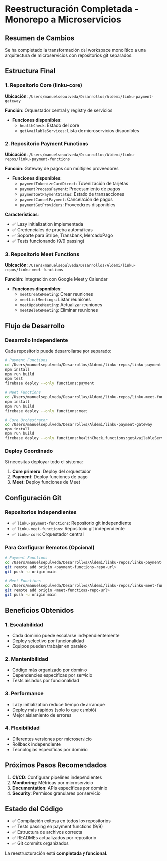 # Reestructuración Completada - Monorepo a Microservicios

## Resumen de Cambios

Se ha completado la transformación del workspace monolítico a una arquitectura de microservicios con repositorios git separados.

## Estructura Final

### 1. Repositorio Core (linku-core) 
**Ubicación**: `/Users/manuelsepulveda/Desarrollos/Aldemi/linku-payment-gateway`

**Función**: Orquestador central y registry de servicios
- **Funciones disponibles**:
  - `healthCheck`: Estado del core
  - `getAvailableServices`: Lista de microservicios disponibles

### 2. Repositorio Payment Functions
**Ubicación**: `/Users/manuelsepulveda/Desarrollos/Aldemi/linku-repos/linku-payment-functions`

**Función**: Gateway de pagos con múltiples proveedores
- **Funciones disponibles**:
  - `paymentTokenizeCardDirect`: Tokenización de tarjetas
  - `paymentProcessPayment`: Procesamiento de pagos
  - `paymentGetPaymentStatus`: Estado de transacciones
  - `paymentCancelPayment`: Cancelación de pagos
  - `paymentGetProviders`: Proveedores disponibles

**Características**:
- ✅ Lazy initialization implementada
- ✅ Credenciales de prueba automáticas
- ✅ Soporte para Stripe, Transbank, MercadoPago
- ✅ Tests funcionando (9/9 passing)

### 3. Repositorio Meet Functions  
**Ubicación**: `/Users/manuelsepulveda/Desarrollos/Aldemi/linku-repos/linku-meet-functions`

**Función**: Integración con Google Meet y Calendar
- **Funciones disponibles**:
  - `meetCreateMeeting`: Crear reuniones
  - `meetListMeetings`: Listar reuniones
  - `meetUpdateMeeting`: Actualizar reuniones
  - `meetDeleteMeeting`: Eliminar reuniones

## Flujo de Desarrollo

### Desarrollo Independiente
Cada repositorio puede desarrollarse por separado:

```bash
# Payment Functions
cd /Users/manuelsepulveda/Desarrollos/Aldemi/linku-repos/linku-payment-functions
npm install
npm run build
npm test
firebase deploy --only functions:payment

# Meet Functions
cd /Users/manuelsepulveda/Desarrollos/Aldemi/linku-repos/linku-meet-functions
npm install
npm run build
firebase deploy --only functions:meet

# Core Orchestrator
cd /Users/manuelsepulveda/Desarrollos/Aldemi/linku-payment-gateway
npm install
npm run build
firebase deploy --only functions:healthCheck,functions:getAvailableServices
```

### Deploy Coordinado
Si necesitas deployar todo el sistema:

1. **Core primero**: Deploy del orquestador
2. **Payment**: Deploy funciones de pago
3. **Meet**: Deploy funciones de Meet

## Configuración Git

### Repositorios Independientes
- ✅ `linku-payment-functions`: Repositorio git independiente
- ✅ `linku-meet-functions`: Repositorio git independiente  
- ✅ `linku-core`: Orquestador central

### Para Configurar Remotos (Opcional)
```bash
# Payment Functions
cd /Users/manuelsepulveda/Desarrollos/Aldemi/linku-repos/linku-payment-functions
git remote add origin <payment-functions-repo-url>
git push -u origin main

# Meet Functions  
cd /Users/manuelsepulveda/Desarrollos/Aldemi/linku-repos/linku-meet-functions
git remote add origin <meet-functions-repo-url>
git push -u origin main
```

## Beneficios Obtenidos

### 1. Escalabilidad
- Cada dominio puede escalarse independientemente
- Deploy selectivo por funcionalidad
- Equipos pueden trabajar en paralelo

### 2. Mantenibilidad
- Código más organizado por dominio
- Dependencies específicas por servicio
- Tests aislados por funcionalidad

### 3. Performance
- Lazy initialization reduce tiempo de arranque
- Deploy más rápidos (solo lo que cambió)
- Mejor aislamiento de errores

### 4. Flexibilidad
- Diferentes versiones por microservicio
- Rollback independiente
- Tecnologías específicas por dominio

## Próximos Pasos Recomendados

1. **CI/CD**: Configurar pipelines independientes
2. **Monitoring**: Métricas por microservicio
3. **Documentation**: APIs específicas por dominio
4. **Security**: Permisos granulares por servicio

## Estado del Código

- ✅ Compilación exitosa en todos los repositorios
- ✅ Tests passing en payment functions (9/9)
- ✅ Estructura de archivos correcta
- ✅ READMEs actualizados por repositorio
- ✅ Git commits organizados

La reestructuración está **completada y funcional**.